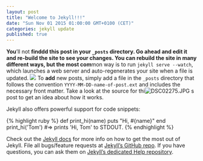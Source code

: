 ```yaml
---
layout: post
title: "Welcome to Jekyll!!!"
date: "Sun Nov 01 2015 01:00:00 GMT+0100 (CET)"
categories: jekyll update
published: true
---
```





**You**’ll not **finddd this post in your `_posts` directory. Go ahead and edit it and re-build the site to see your changes. You can rebuild the site in many different ways, but the most com**mon way is to run `jekyll serve --watch`, which launches a web server and auto-regenerates your site when a file is updated.
![]({{site.baseurl}}/_posts/DSC02275.JPG)
To **add** new posts, simply add a file in the `_posts` directory that follows the convention `YYYY-MM-DD-name-of-post.ext` and includes the necessary front matter. Take a look at the source for thi![DSC02275.JPG]({{site.baseurl}}/_posts/DSC02275.JPG)
s post to get an idea about how it works.

Jekyll also offers powerful support for code snippets:

{% highlight ruby %}
def print_hi(name)
  puts "Hi, #{name}"
end
print_hi('Tom')
#=> prints 'Hi, Tom' to STDOUT.
{% endhighlight %}

Check out the [Jekyll docs][jekyll] for more info on how to get the most out of Jekyll. File all bugs/feature requests at [Jekyll’s GitHub repo][jekyll-gh]. If you have questions, you can ask them on [Jekyll’s dedicated Help repository][jekyll-help].

[jekyll]:      http://jekyllrb.com
[jekyll-gh]:   https://github.com/jekyll/jekyll
[jekyll-help]: https://github.com/jekyll/jekyll-help

